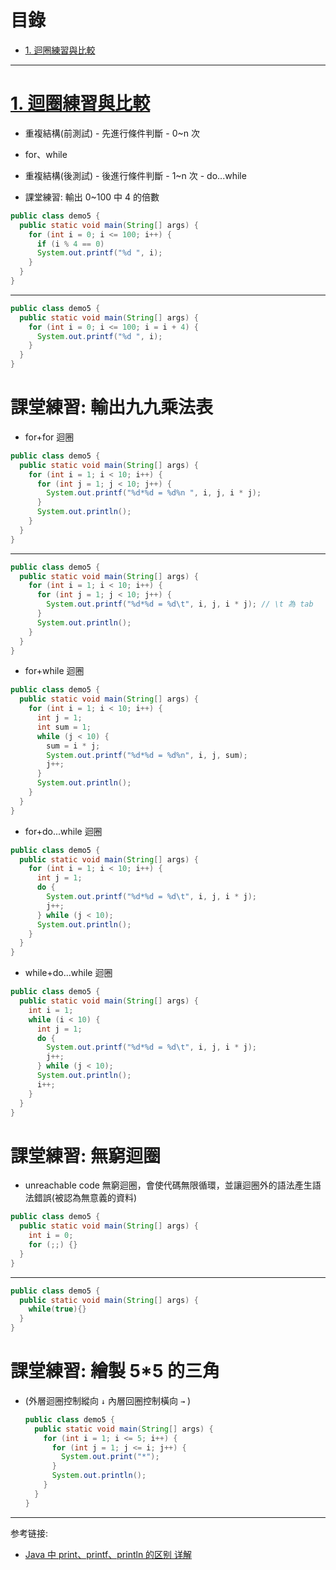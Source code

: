 <h1 id="top">目錄</h1>

- [1. 迴圈練習與比較](#s1)

---

# <a id="s1" class="md-title" href="#top">1. 迴圈練習與比較</a>

- 重複結構(前測試) - 先進行條件判斷 - 0~n 次
- for、while

- 重複結構(後測試) - 後進行條件判斷 - 1~n 次 - do...while

- 課堂練習: 輸出 0~100 中 4 的倍數

```java
public class demo5 {
  public static void main(String[] args) {
    for (int i = 0; i <= 100; i++) {
      if (i % 4 == 0)
      System.out.printf("%d ", i);
    }
  }
}
```

---

```java
public class demo5 {
  public static void main(String[] args) {
    for (int i = 0; i <= 100; i = i + 4) {
      System.out.printf("%d ", i);
    }
  }
}
```

# 課堂練習: 輸出九九乘法表

- for+for 迴圈

```java
public class demo5 {
  public static void main(String[] args) {
    for (int i = 1; i < 10; i++) {
      for (int j = 1; j < 10; j++) {
        System.out.printf("%d*%d = %d%n ", i, j, i * j);
      }
      System.out.println();
    }
  }
}
```

---

```java
public class demo5 {
  public static void main(String[] args) {
    for (int i = 1; i < 10; i++) {
      for (int j = 1; j < 10; j++) {
        System.out.printf("%d*%d = %d\t", i, j, i * j); // \t 為 tab
      }
      System.out.println();
    }
  }
}
```

- for+while 迴圈

```java
public class demo5 {
  public static void main(String[] args) {
    for (int i = 1; i < 10; i++) {
      int j = 1;
      int sum = 1;
      while (j < 10) {
        sum = i * j;
        System.out.printf("%d*%d = %d%n", i, j, sum);
        j++;
      }
      System.out.println();
    }
  }
}
```

- for+do...while 迴圈

```java
public class demo5 {
  public static void main(String[] args) {
    for (int i = 1; i < 10; i++) {
      int j = 1;
      do {
        System.out.printf("%d*%d = %d\t", i, j, i * j);
        j++;
      } while (j < 10);
      System.out.println();
    }
  }
}
```

- while+do...while 迴圈

```java
public class demo5 {
  public static void main(String[] args) {
    int i = 1;
    while (i < 10) {
      int j = 1;
      do {
        System.out.printf("%d*%d = %d\t", i, j, i * j);
        j++;
      } while (j < 10);
      System.out.println();
      i++;
    }
  }
}
```

# 課堂練習: 無窮迴圈

- unreachable code 無窮迴圈，會使代碼無限循環，並讓迴圈外的語法產生語法錯誤(被認為無意義的資料)

```java
public class demo5 {
  public static void main(String[] args) {
    int i = 0;
    for (;;) {}
  }
}
```

---

```java
public class demo5 {
  public static void main(String[] args) {
    while(true){}
  }
}
```

# 課堂練習: 繪製 5\*5 的三角

- (外層迴圈控制縱向 `↓` 內層回圈控制橫向 `→` )

  ```java
  public class demo5 {
    public static void main(String[] args) {
      for (int i = 1; i <= 5; i++) {
        for (int j = 1; j <= i; j++) {
          System.out.print("*");
        }
        System.out.println();
      }
    }
  }
  ```

---

参考链接:

- [Java 中 print、printf、println 的区别 详解](https://blog.csdn.net/zxman660/article/details/7768237)
